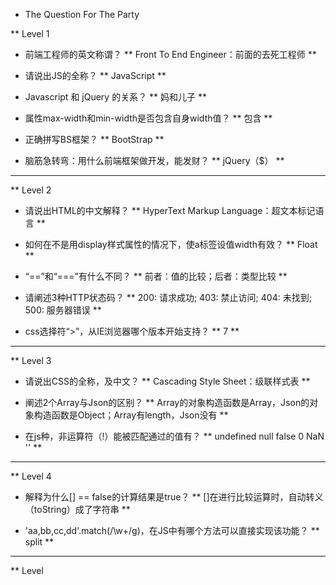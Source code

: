 * The Question For The Party

** Level 1

- 前端工程师的英文称谓？
** Front To End Engineer：前面的去死工程师 **

- 请说出JS的全称？
** JavaScript **

- Javascript 和 jQuery 的关系？
** 妈和儿子 **

- 属性max-width和min-width是否包含自身width值？
** 包含 **

- 正确拼写BS框架？
** BootStrap **

- 脑筋急转弯：用什么前端框架做开发，能发财？
** jQuery（$） **

------------------------------

** Level 2

- 请说出HTML的中文解释？
** HyperText Markup Language：超文本标记语言 **

- 如何在不是用display样式属性的情况下，使a标签设值width有效？
** Float **

- “==”和“===”有什么不同？
** 前者：值的比较；后者：类型比较 **

- 请阐述3种HTTP状态码？
** 200: 请求成功; 403: 禁止访问; 404: 未找到; 500: 服务器错误 **

- css选择符“>”，从IE浏览器哪个版本开始支持？
** 7 **

------------------------------

** Level 3

- 请说出CSS的全称，及中文？
** Cascading Style Sheet：级联样式表 **

- 阐述2个Array与Json的区别？
** Array的对象构造函数是Array，Json的对象构造函数是Object；Array有length，Json没有 **

- 在js种，非运算符（!）能被匹配通过的值有？
** undefined null false 0 NaN '' **

------------------------------

** Level 4

- 解释为什么[] == false的计算结果是true？
** []在进行比较运算时，自动转义（toString）成了字符串 **

- 'aa,bb,cc,dd'.match(/\w+/g)，在JS中有哪个方法可以直接实现该功能？
** split **

------------------------------

** Level
